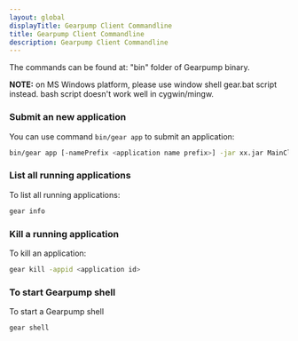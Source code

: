 ```yaml
---
layout: global
displayTitle: Gearpump Client Commandline
title: Gearpump Client Commandline
description: Gearpump Client Commandline
---
```


The commands can be found at: "bin" folder of Gearpump binary.

**NOTE:** on MS Windows platform, please use window shell gear.bat script instead. bash script doesn't work well in cygwin/mingw.

### Submit an new application

You can use command `bin/gear app` to submit an application:

```bash
bin/gear app [-namePrefix <application name prefix>] -jar xx.jar MainClass <arg1> <arg2> ...
```

### List all running applications
To list all running applications:

```bash
gear info
```

### Kill a running application
To kill an application:

```bash
gear kill -appid <application id>
```

### To start Gearpump shell
To start a Gearpump shell

```bash
gear shell
```  
